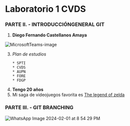 # Laboratorio 1 CVDS
### PARTE II. - INTRODUCCIÓNGENERAL GIT
1. **Diego Fernando Castellanos Amaya**
   
![MicrosoftTeams-image](https://github.com/Diegoc04/cvds-lab1/assets/89041250/366142a4-5720-445b-bc91-a87389147c99)

3. *Plan de estudios*
   ```
   * SPTI
   * CVDS
   * AUPN
   * FORE
   * FDGP
   ```
5. **Tengo 20 años**
6. Mi saga de videojuegos favorita es [The legend of zelda](https://es.wikipedia.org/wiki/The_Legend_of_Zelda) 

### PARTE III. - GIT BRANCHING

![WhatsApp Image 2024-02-01 at 8 54 29 PM](https://github.com/Diegoc04/cvds-lab1/assets/89041250/565b6b97-1ae7-4a9f-99dc-16168888c9ce)

